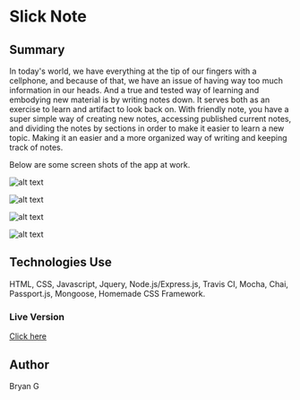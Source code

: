 # Slick Note

## Summary 

In today's world, we have everything at the tip of our fingers with a cellphone, and because of that, we have an issue of having way too
much information in our heads. And a true and tested way of learning and embodying new material is by writing notes down. It serves 
both as an exercise to learn and artifact to look back on. With friendly note, you have a super simple way of creating new notes, 
accessing published current notes, and dividing the notes by sections in order to make it easier to learn a new topic. Making it an easier
and a more organized way of writing and keeping track of notes. 

Below are some screen shots of the app at work. 

![alt text](https://github.com/bryg217/slick-note/blob/master/screenshots/Screenshot%20(120).png)

![alt text](https://github.com/bryg217/slick-note/blob/master/screenshots/Screenshot%20(121).png)

![alt text](https://github.com/bryg217/slick-note/blob/master/screenshots/Screenshot%20(122).png)

![alt text](https://github.com/bryg217/slick-note/blob/master/screenshots/IMG_4646.PNG)

## Technologies Use

HTML, CSS, Javascript, Jquery, Node.js/Express.js, Travis CI, Mocha, Chai, Passport.js, Mongoose, Homemade CSS Framework.

### Live Version 

[Click here](https://vast-mesa-45606.herokuapp.com/)

## Author

Bryan G
